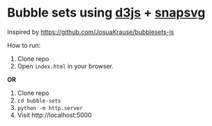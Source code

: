 # Bubble sets using [d3js](http://d3js.org) + [snapsvg](http://snapsvg.io)

Inspired by https://github.com/JosuaKrause/bubblesets-js

How to run:

1. Clone repo
2. Open `index.html` in your browser.

**OR**

1. Clone repo
2. `cd bubble-sets`
3. `python -m http.server`
5. Visit http://localhost:5000

